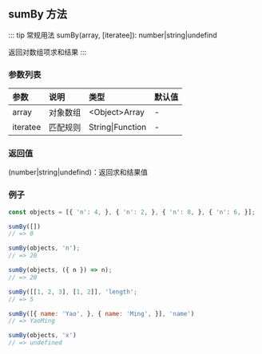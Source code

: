 ## sumBy 方法
::: tip 常规用法
sumBy(array, [iteratee]): number|string|undefind

返回对数组项求和结果
:::

### 参数列表
| 参数          | 说明          | 类型         | 默认值   |
| :------------ |:------------ | :--------    | :--------|
| array         | 对象数组       | \<Object\>Array | -      |
| iteratee      | 匹配规则          | String\|Function | - |

### 返回值
(number|string|undefind)：返回求和结果值

### 例子
```js
const objects = [{ 'n': 4, }, { 'n': 2, }, { 'n': 8, }, { 'n': 6, }];

sumBy([])
// => 0

sumBy(objects, 'n');
// => 20

sumBy(objects, ({ n }) => n);
// => 20

sumBy([[1, 2, 3], [1, 2]], 'length';
// => 5

sumBy([{ name: 'Yao', }, { name: 'Ming', }], 'name')
// => YaoMing

sumBy(objects, 'x')
// => undefined
```
